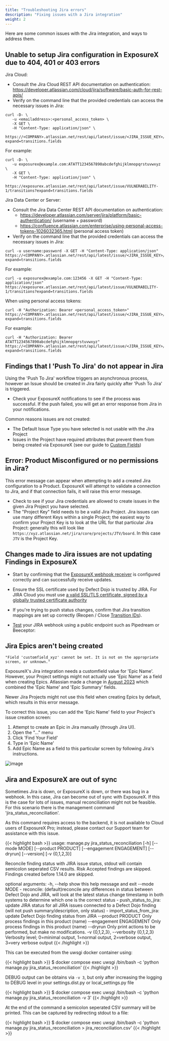 ```yaml
---
title: "Troubleshooting Jira errors"
description: "Fixing issues with a Jira integration"
weight: 2
---
```


Here are some common issues with the Jira integration, and ways to address them.

## Unable to setup Jira configuration in ExposureX due to 404, 401 or 403 errors
Jira Cloud:
- Consult the Jira Cloud REST API documentation on authentication: https://developer.atlassian.com/cloud/jira/software/basic-auth-for-rest-apis/
- Verify on the command line that the provided credentials can access the necessary issues in Jira:

```
curl -D- \
   -u <emailaddress>:<personal_access_token> \
   -X GET \
   -H "Content-Type: application/json" \
   https://<COMPANY>.atlassian.net/rest/api/latest/issue/<JIRA_ISSUE_KEY>/transitions?expand=transitions.fields
```

For example:
```
curl -D- \
   -u exposurex@example.com:ATATT1234567890abcdefghijklmnopqrstuvwxyz \
   -X GET \
   -H "Content-Type: application/json" \
   https://exposurex.atlassian.net/rest/api/latest/issue/VULNERABILITY-1/transitions?expand=transitions.fields
```

Jira Data Center or Server:
- Consult the Jira Data Center REST API documentation on authentication:
    - https://developer.atlassian.com/server/jira/platform/basic-authentication/ (username + password)
    - https://confluence.atlassian.com/enterprise/using-personal-access-tokens-1026032365.html (personal access token)
- Verify on the command line that the provided credentials can access the necessary issues in Jira:

```
curl -u username:password -X GET -H "Content-Type: application/json" https://<COMPANY>.atlassian.net/rest/api/latest/issue/<JIRA_ISSUE_KEY>/transitions?expand=transitions.fields
```

For example:
```
curl -u exposurex@example.com:123456 -X GET -H "Content-Type: application/json" https://exposurex.atlassian.net/rest/api/latest/issue/VULNERABILITY-1/transitions?expand=transitions.fields
```

When using personal access tokens:
```
curl -H "Authorization: Bearer <personal_access_token>" https://<COMPANY>.atlassian.net/rest/api/latest/issue/<JIRA_ISSUE_KEY>/transitions?expand=transitions.fields
```

For example:
```
curl -H "Authorization: Bearer ATATT1234567890abcdefghijklmnopqrstuvwxyz" https://<COMPANY>.atlassian.net/rest/api/latest/issue/<JIRA_ISSUE_KEY>/transitions?expand=transitions.fields
```


## Findings that I 'Push To Jira' do not appear in Jira
Using the 'Push To Jira' workflow triggers an asynchronous process, however an Issue should be created in Jira fairly quickly after 'Push To Jira' is triggered.

* Check your ExposureX notifications to see if the process was successful.  If the push failed, you will get an error response from Jira in your notifications.

Common reasons issues are not created:
* The Default Issue Type you have selected is not usable with the Jira Project
* Issues in the Project have required attributes that prevent them from being created via ExposureX (see our guide to [Custom Fields](../jira_guide/#custom-fields-in-jira))


## Error: Product Misconfigured or no permissions in Jira?

This error message can appear when attempting to add a created Jira configuration to a Product.  ExposureX will attempt to validate a connection to Jira, and if that connection fails, it will raise this error message.

* Check to see if your Jira credentials are allowed to create issues in the given Jira Project you have selected.
* The "Project Key" field needs to be a valid Jira Project. Jira issues can use many different Keys within a single Project; the easiest way to confirm your Project Key is to look at the URL for that particular Jira Project: generally this will look like `https://xyz.atlassian.net/jira/core/projects/JTV/board`.  In this case `JTV` is the Project Key.

## Changes made to Jira issues are not updating Findings in ExposureX

* Start by confirming that the [ExposureX webhook receiver](../jira_guide/#step-3-configure-bidirectional-sync-jira-webhook) is configured correctly and can successfully receive updates.

* Ensure the SSL certificate used by Defect Dojo is trusted by JIRA. For JIRA Cloud you must use [a valid SSL/TLS certificate, signed by a globally trusted certificate authority](https://developer.atlassian.com/cloud/jira/platform/deprecation-notice-registering-webhooks-with-non-secure-urls/)

* If you're trying to push status changes, confirm that Jira transition mappings are set up correctly (Reopen / Close [Transition IDs](../jira_guide/#step-3-configure-bidirectional-sync-jira-webhook)).

* [Test](https://support.atlassian.com/jira/kb/testing-webhooks-in-jira-cloud/) your JIRA webhook using a public endpoint such as Pipedream or Beeceptor:

## Jira Epics aren't being created

`"Field 'customfield_xyz' cannot be set. It is not on the appropriate screen, or unknown."`

ExposureX's Jira integration needs a customfield value for 'Epic Name'.  However, your Project settings might not actually use 'Epic Name' as a field when creating Epics.  Atlassian made a change in [August 2023](https://community.atlassian.com/t5/Jira-articles/Upcoming-changes-to-epic-fields-in-company-managed-projects/ba-p/1997562) which combined the 'Epic Name' and 'Epic Summary' fields.

Newer Jira Projects might not use this field when creating Epics by default, which results in this error message.

To correct this issue, you can add the 'Epic Name' field to your Project's issue creation screen:

1. Attempt to create an Epic in Jira manually (through Jira UI).
2. Open the "..." menu
3. Click 'Find Your Field'
4. Type in 'Epic Name'
5. Add Epic Name as a field to this particular screen by following Jira's instructions.

![image](images/epic_name_error.png)

## Jira and ExposureX are out of sync

Sometimes Jira is down, or ExposureX is down, or there was bug in a webhook. In this case, Jira can become out of sync with ExposureX. If this is the case for lots of issues, manual reconciliation might not be feasible. For this scenario there is the management command 'jira_status_reconciliation'.

As this command requires access to the backend, it is not available to Cloud users of ExposureX Pro; instead, please contact our Support team for assistance with this issue.

{{< highlight bash >}}
usage: manage.py jira_status_reconciliation [-h] [--mode MODE] [--product PRODUCT] [--engagement ENGAGEMENT] [--dryrun] [--version] [-v {0,1,2,3}]

Reconcile finding status with JIRA issue status, stdout will contain semicolon seperated CSV results.
Risk Accepted findings are skipped. Findings created before 1.14.0 are skipped.

optional arguments:
  -h, --help            show this help message and exit
  --mode MODE           - reconcile: (default)reconcile any differences in status between Defect Dojo and JIRA, will look at the latest status change
                        timestamp in both systems to determine which one is the correct status
                        - push_status_to_jira: update JIRA status for all JIRA issues
                        connected to a Defect Dojo finding (will not push summary/description, only status)
                        - import_status_from_jira: update Defect Dojo
                        finding status from JIRA
  --product PRODUCT     Only process findings in this product (name)
  --engagement ENGAGEMENT
                        Only process findings in this product (name)
  --dryrun              Only print actions to be performed, but make no modifications.
  -v {0,1,2,3}, --verbosity {0,1,2,3}
                        Verbosity level; 0=minimal output, 1=normal output, 2=verbose output, 3=very verbose output
{{< /highlight >}}

This can be executed from the uwsgi docker container using:

{{< highlight bash >}}
$ docker compose exec uwsgi /bin/bash -c 'python manage.py jira_status_reconciliation'
{{< /highlight >}}

DEBUG output can be obtains via `-v 3`, but only after increasing the logging to DEBUG level in your settings.dist.py or local_settings.py file

{{< highlight bash >}}
$ docker compose exec uwsgi /bin/bash -c 'python manage.py jira_status_reconciliation -v 3'
{{< /highlight >}}

At the end of the command a semicolon seperated CSV summary will be printed. This can be captured by redirecting stdout to a file:

{{< highlight bash >}}
$ docker compose exec uwsgi /bin/bash -c 'python manage.py jira_status_reconciliation > jira_reconciliation.csv'
{{< /highlight >}}
